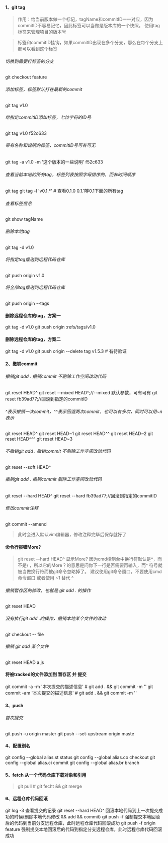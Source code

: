 #### 1、git tag
> 作用：给当前版本做一个标记，tagName和commitID一一对应，因为commitID不容易记忆，因此标签可以当做是版本库的一个快照。
使用tag标签来管理项目的版本号

>标签和commitID挂钩，如果commitID出现在多个分支，那么在每个分支上都可以看到这个标签

###### 切换到需要打标签的分支
git checkout feature

###### 添加标签，标签默认打在最新的commit
git tag v1.0

###### 给指定commitID添加标签，七位字符的ID号
git tag v1.0 f52c633

###### 带有名称和说明的标签，commitID号可有可无
git tag -a v1.0 -m '这个版本的一些说明' f52c633

###### 查看当前本地的所有tag，标签列表按照字母排序的，而非时间顺序
git tag
git tag -l 'v0.1.*' # 查看0.1.0 0.1.1等0.1下面的所有tag

###### 查看标签信息
git show tagName

###### 删除本地tag
git tag -d v1.0

###### 将指定tag推送到远程代码仓库
git push origin v1.0

###### 将全部tag推送到远程代码仓库
git push origin --tags

#### 删除远程仓库的tag，方案一
git tag -d v1.0
git push origin :refs/tags/v1.0

#### 删除远程仓库的tag，方案二
git tag -d v1.0
git push origin --delete tag v1.5.3 # 有待验证


#### 2、撤销commit

###### 撤销git add . 撤销commit 不删除工作空间改动代码
git reset HEAD^
git reset --mixed HEAD^;//--mixed 默认参数，可有可有
git reset fb39ad77;//回滚到指定的commitID

###### ^表示撤销一次commit，^^表示回退两次commit，也可以有多次，同时可以用~n表示
git reset HEAD^
git reset HEAD~1
git reset HEAD^^
git reset HEAD~2
git reset HEAD^^^
git reset HEAD~3

###### 不撤销git add . 撤销commit 不删除工作空间改动代码
git reset --soft HEAD^

###### 撤销git add . 撤销commit 删除工作空间改动代码
git reset --hard HEAD^
git reset --hard fb39ad77;//回滚到指定的commitID

###### 修改commit注释
git commit --amend
> 此时会进入默认vim编辑器，修改注释完毕后保存就好了

#### 命令行报错More?
> git reset --hard HEAD^ 显示More?
因为cmd控制台中换行符默认是^，而不是\ ，所以它的More？的意思是问你下一行是否需要再输入，而^ 符号就被当做换行符而被git命令忽略掉了。
建议使用git命令窗口，不要使用cmd命令窗口
或者使用 ~1 替代 ^

###### 撤销暂存区的修改，也就是 git add . 的操作
git reset HEAD

###### 没有执行git add .的操作，撤销本地某个文件的改动
git checkout -- file

###### 撤销 git add 某个文件
git reset HEAD a.js

#### 将被tracked的文件添加到 暂存区 并 提交
git commit -a -m '本次提交的描述信息' # git add . && git commit -m ''
git commit -am '本次提交的描述信息' # git add . && git commit -m ''

#### 3、push

###### 首次提交
git push -u origin master
git push --set-upstream origin maste

#### 4、配置别名
git config --global alias.st status
git config --global alias.co checkout
git config --global alias.ci commit
git config --global alias.br branch

#### 5、fetch 从一个代码仓库下载对象和引用
> git pull # git fecht && git merge

#### 6、远程仓库代码回滚
git log -3 查看提交的记录
git reset --hard HEAD^ 回滚本地代码到上一次提交成功的时候(删除本地代码修改 && add && commit)
git push -f 强制提交本地回滚后的代码到当前分支远程仓库，此时远程仓库代码回滚成功
git push -f origin feature 强制提交本地回滚后的代码到指定分支远程仓库，此时远程仓库代码回滚成功

